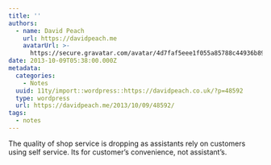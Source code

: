 ```yaml
---
title: ''
authors:
  - name: David Peach
    url: https://davidpeach.me
    avatarUrl: >-
      https://secure.gravatar.com/avatar/4d7faf5eee1f055a85788c44936b8995eaab6dfb004e7854ec747ccb272e91ee?s=96&d=mm&r=g
date: 2013-10-09T05:38:00.000Z
metadata:
  categories:
    - Notes
  uuid: 11ty/import::wordpress::https://davidpeach.co.uk/?p=48592
  type: wordpress
  url: https://davidpeach.me/2013/10/09/48592/
tags:
  - notes
---
```

The quality of shop service is dropping as assistants rely on customers using self service. Its for customer’s convenience, not assistant’s.